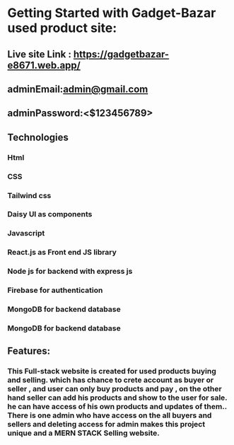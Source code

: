 # Getting Started with Gadget-Bazar used product site:

## Live site Link : https://gadgetbazar-e8671.web.app/
## adminEmail:<admin@gmail.com>
## adminPassword:<$123456789>

## Technologies 

### Html
### CSS
### Tailwind css 
### Daisy UI as components


### Javascript 
### React.js as Front end JS library
### Node js for backend with express js
### Firebase for authentication
### MongoDB for backend database

### MongoDB for backend database

## Features:
### This Full-stack website is created for used products buying and selling. which has chance to crete account as buyer or seller , and user can only buy products and pay , on the other hand seller can add his products and show to the user for sale. he can have access of his own products and updates of them.. There is one admin who have access on the all buyers and sellers and deleting access for admin makes this project unique and a MERN STACK Selling website.

